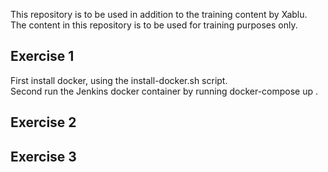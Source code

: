 This repository is to be used in addition to the training content by Xablu.  
The content in this repository is to be used for training purposes only.  
  
## Exercise 1  

First install docker, using the install-docker.sh script.  
Second run the Jenkins docker container by running docker-compose up .  

## Exercise 2

## Exercise 3